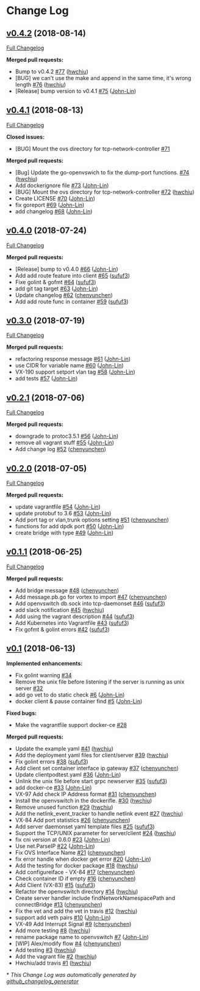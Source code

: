 # Change Log

## [v0.4.2](https://github.com/linkernetworks/network-controller/tree/v0.4.2) (2018-08-14)
[Full Changelog](https://github.com/linkernetworks/network-controller/compare/v0.4.1...v0.4.2)

**Merged pull requests:**

- Bump to v0.4.2 [\#77](https://github.com/linkernetworks/network-controller/pull/77) ([hwchiu](https://github.com/hwchiu))
- \[BUG\] we can't use the make and append in the same time, it's  wrong length [\#76](https://github.com/linkernetworks/network-controller/pull/76) ([hwchiu](https://github.com/hwchiu))
- \[Release\] bump version to v0.4.1 [\#75](https://github.com/linkernetworks/network-controller/pull/75) ([John-Lin](https://github.com/John-Lin))

## [v0.4.1](https://github.com/linkernetworks/network-controller/tree/v0.4.1) (2018-08-13)
[Full Changelog](https://github.com/linkernetworks/network-controller/compare/v0.4.0...v0.4.1)

**Closed issues:**

- \[BUG\] Mount the ovs directory for tcp-network-controller [\#71](https://github.com/linkernetworks/network-controller/issues/71)

**Merged pull requests:**

- \[Bug\] Update the go-openvswich to fix the dump-port functions. [\#74](https://github.com/linkernetworks/network-controller/pull/74) ([hwchiu](https://github.com/hwchiu))
- Add dockerignore file [\#73](https://github.com/linkernetworks/network-controller/pull/73) ([John-Lin](https://github.com/John-Lin))
- \[BUG\] Mount the ovs directory for tcp-network-controller [\#72](https://github.com/linkernetworks/network-controller/pull/72) ([hwchiu](https://github.com/hwchiu))
- Create LICENSE [\#70](https://github.com/linkernetworks/network-controller/pull/70) ([John-Lin](https://github.com/John-Lin))
- fix goreport [\#69](https://github.com/linkernetworks/network-controller/pull/69) ([John-Lin](https://github.com/John-Lin))
- add changelog [\#68](https://github.com/linkernetworks/network-controller/pull/68) ([John-Lin](https://github.com/John-Lin))

## [v0.4.0](https://github.com/linkernetworks/network-controller/tree/v0.4.0) (2018-07-24)
[Full Changelog](https://github.com/linkernetworks/network-controller/compare/v0.3.0...v0.4.0)

**Merged pull requests:**

- \[Release\] bump to v0.4.0 [\#66](https://github.com/linkernetworks/network-controller/pull/66) ([John-Lin](https://github.com/John-Lin))
- Add add route feature into client [\#65](https://github.com/linkernetworks/network-controller/pull/65) ([sufuf3](https://github.com/sufuf3))
- Fixe golint & gofmt [\#64](https://github.com/linkernetworks/network-controller/pull/64) ([sufuf3](https://github.com/sufuf3))
- add git tag target [\#63](https://github.com/linkernetworks/network-controller/pull/63) ([John-Lin](https://github.com/John-Lin))
- Update changelog [\#62](https://github.com/linkernetworks/network-controller/pull/62) ([chenyunchen](https://github.com/chenyunchen))
- Add add route func in container [\#59](https://github.com/linkernetworks/network-controller/pull/59) ([sufuf3](https://github.com/sufuf3))

## [v0.3.0](https://github.com/linkernetworks/network-controller/tree/v0.3.0) (2018-07-19)
[Full Changelog](https://github.com/linkernetworks/network-controller/compare/v0.2.1...v0.3.0)

**Merged pull requests:**

- refactoring response message [\#61](https://github.com/linkernetworks/network-controller/pull/61) ([John-Lin](https://github.com/John-Lin))
- use CIDR for variable name [\#60](https://github.com/linkernetworks/network-controller/pull/60) ([John-Lin](https://github.com/John-Lin))
- VX-190 support setport vlan tag [\#58](https://github.com/linkernetworks/network-controller/pull/58) ([John-Lin](https://github.com/John-Lin))
- add tests [\#57](https://github.com/linkernetworks/network-controller/pull/57) ([John-Lin](https://github.com/John-Lin))

## [v0.2.1](https://github.com/linkernetworks/network-controller/tree/v0.2.1) (2018-07-06)
[Full Changelog](https://github.com/linkernetworks/network-controller/compare/v0.2.0...v0.2.1)

**Merged pull requests:**

- downgrade to protoc3.5.1 [\#56](https://github.com/linkernetworks/network-controller/pull/56) ([John-Lin](https://github.com/John-Lin))
- remove all vagrant stuff [\#55](https://github.com/linkernetworks/network-controller/pull/55) ([John-Lin](https://github.com/John-Lin))
- Add change log [\#52](https://github.com/linkernetworks/network-controller/pull/52) ([chenyunchen](https://github.com/chenyunchen))

## [v0.2.0](https://github.com/linkernetworks/network-controller/tree/v0.2.0) (2018-07-05)
[Full Changelog](https://github.com/linkernetworks/network-controller/compare/v0.1.1...v0.2.0)

**Merged pull requests:**

- update vagrantfile [\#54](https://github.com/linkernetworks/network-controller/pull/54) ([John-Lin](https://github.com/John-Lin))
- update protobuf to 3.6 [\#53](https://github.com/linkernetworks/network-controller/pull/53) ([John-Lin](https://github.com/John-Lin))
- Add port tag or vlan,trunk options setting [\#51](https://github.com/linkernetworks/network-controller/pull/51) ([chenyunchen](https://github.com/chenyunchen))
- functions for add dpdk port [\#50](https://github.com/linkernetworks/network-controller/pull/50) ([John-Lin](https://github.com/John-Lin))
- create bridge with type [\#49](https://github.com/linkernetworks/network-controller/pull/49) ([John-Lin](https://github.com/John-Lin))

## [v0.1.1](https://github.com/linkernetworks/network-controller/tree/v0.1.1) (2018-06-25)
[Full Changelog](https://github.com/linkernetworks/network-controller/compare/v0.1...v0.1.1)

**Merged pull requests:**

- Add bridge message [\#48](https://github.com/linkernetworks/network-controller/pull/48) ([chenyunchen](https://github.com/chenyunchen))
- Add message.pb.go for vortex to import [\#47](https://github.com/linkernetworks/network-controller/pull/47) ([chenyunchen](https://github.com/chenyunchen))
- Add openvswitch db.sock into tcp-daemonset [\#46](https://github.com/linkernetworks/network-controller/pull/46) ([sufuf3](https://github.com/sufuf3))
- add slack notification [\#45](https://github.com/linkernetworks/network-controller/pull/45) ([hwchiu](https://github.com/hwchiu))
- Add using the vagrant description [\#44](https://github.com/linkernetworks/network-controller/pull/44) ([sufuf3](https://github.com/sufuf3))
- Add Kubernetes into Vagrantfile [\#43](https://github.com/linkernetworks/network-controller/pull/43) ([sufuf3](https://github.com/sufuf3))
- Fix gofmt & golint errors [\#42](https://github.com/linkernetworks/network-controller/pull/42) ([sufuf3](https://github.com/sufuf3))

## [v0.1](https://github.com/linkernetworks/network-controller/tree/v0.1) (2018-06-13)
**Implemented enhancements:**

- Fix golint warning  [\#34](https://github.com/linkernetworks/network-controller/issues/34)
- Remove the unix file before listening if the server is running as unix server [\#32](https://github.com/linkernetworks/network-controller/issues/32)
- add go vet to do static check [\#6](https://github.com/linkernetworks/network-controller/pull/6) ([John-Lin](https://github.com/John-Lin))
- docker client & pause container find [\#5](https://github.com/linkernetworks/network-controller/pull/5) ([John-Lin](https://github.com/John-Lin))

**Fixed bugs:**

- Make the vagrantfile support docker-ce [\#28](https://github.com/linkernetworks/network-controller/issues/28)

**Merged pull requests:**

- Update the example yaml [\#41](https://github.com/linkernetworks/network-controller/pull/41) ([hwchiu](https://github.com/hwchiu))
- Add the deployment yaml files for client/server [\#39](https://github.com/linkernetworks/network-controller/pull/39) ([hwchiu](https://github.com/hwchiu))
- Fix golint errors [\#38](https://github.com/linkernetworks/network-controller/pull/38) ([sufuf3](https://github.com/sufuf3))
- Add client set container interface ip gateway [\#37](https://github.com/linkernetworks/network-controller/pull/37) ([chenyunchen](https://github.com/chenyunchen))
- Update clientpodtest.yaml [\#36](https://github.com/linkernetworks/network-controller/pull/36) ([John-Lin](https://github.com/John-Lin))
- Unlink the unix file before start grpc newserver [\#35](https://github.com/linkernetworks/network-controller/pull/35) ([sufuf3](https://github.com/sufuf3))
- add docker-ce [\#33](https://github.com/linkernetworks/network-controller/pull/33) ([John-Lin](https://github.com/John-Lin))
- VX-97 Add check IP Address format [\#31](https://github.com/linkernetworks/network-controller/pull/31) ([chenyunchen](https://github.com/chenyunchen))
- Install the openvswitch in the dockerifle. [\#30](https://github.com/linkernetworks/network-controller/pull/30) ([hwchiu](https://github.com/hwchiu))
- Remove unused function [\#29](https://github.com/linkernetworks/network-controller/pull/29) ([hwchiu](https://github.com/hwchiu))
- Add the netlink\_event\_tracker to handle netlink event [\#27](https://github.com/linkernetworks/network-controller/pull/27) ([hwchiu](https://github.com/hwchiu))
- VX-84 Add port statistics [\#26](https://github.com/linkernetworks/network-controller/pull/26) ([chenyunchen](https://github.com/chenyunchen))
- Add server daemonset yaml template files [\#25](https://github.com/linkernetworks/network-controller/pull/25) ([sufuf3](https://github.com/sufuf3))
- Support the TCP/UNIX parameter for server/client [\#24](https://github.com/linkernetworks/network-controller/pull/24) ([hwchiu](https://github.com/hwchiu))
- fix cni version at 0.6.0 [\#23](https://github.com/linkernetworks/network-controller/pull/23) ([John-Lin](https://github.com/John-Lin))
- Use net.ParseIP [\#22](https://github.com/linkernetworks/network-controller/pull/22) ([John-Lin](https://github.com/John-Lin))
- Fix OVS Interface Name [\#21](https://github.com/linkernetworks/network-controller/pull/21) ([chenyunchen](https://github.com/chenyunchen))
- fix error handle when docker get error [\#20](https://github.com/linkernetworks/network-controller/pull/20) ([John-Lin](https://github.com/John-Lin))
- Add the testing for docker package [\#18](https://github.com/linkernetworks/network-controller/pull/18) ([hwchiu](https://github.com/hwchiu))
- Add configureiface - VX-84 [\#17](https://github.com/linkernetworks/network-controller/pull/17) ([chenyunchen](https://github.com/chenyunchen))
- Check container ID if empty [\#16](https://github.com/linkernetworks/network-controller/pull/16) ([chenyunchen](https://github.com/chenyunchen))
- Add Client \(VX-83\) [\#15](https://github.com/linkernetworks/network-controller/pull/15) ([sufuf3](https://github.com/sufuf3))
- Refactor the openvswitch directory [\#14](https://github.com/linkernetworks/network-controller/pull/14) ([hwchiu](https://github.com/hwchiu))
- Create server handler include findNetworkNamespacePath and connectBridge [\#13](https://github.com/linkernetworks/network-controller/pull/13) ([chenyunchen](https://github.com/chenyunchen))
- Fix the vet and add the vet in travis [\#12](https://github.com/linkernetworks/network-controller/pull/12) ([hwchiu](https://github.com/hwchiu))
- support add veth pairs [\#10](https://github.com/linkernetworks/network-controller/pull/10) ([John-Lin](https://github.com/John-Lin))
- VX-49 Add Interrupt Signal [\#9](https://github.com/linkernetworks/network-controller/pull/9) ([chenyunchen](https://github.com/chenyunchen))
- Add more testing [\#8](https://github.com/linkernetworks/network-controller/pull/8) ([hwchiu](https://github.com/hwchiu))
- rename package name to openvswitch [\#7](https://github.com/linkernetworks/network-controller/pull/7) ([John-Lin](https://github.com/John-Lin))
- \[WIP\] Alex/modify flow [\#4](https://github.com/linkernetworks/network-controller/pull/4) ([chenyunchen](https://github.com/chenyunchen))
- Add testing [\#3](https://github.com/linkernetworks/network-controller/pull/3) ([hwchiu](https://github.com/hwchiu))
- Add the vagrant file [\#2](https://github.com/linkernetworks/network-controller/pull/2) ([hwchiu](https://github.com/hwchiu))
- Hwchiu/add travis [\#1](https://github.com/linkernetworks/network-controller/pull/1) ([hwchiu](https://github.com/hwchiu))



\* *This Change Log was automatically generated by [github_changelog_generator](https://github.com/skywinder/Github-Changelog-Generator)*